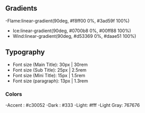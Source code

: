 ## Gradients

-Flame:linear-gradient(90deg, #f8ff00 0%, #3ad59f 100%)

- Ice:linear-gradient(90deg, #0700b8 0%, #00ff88 100%)
- Wind:linear-gradient(90deg, #d53369 0%, #daae51 100%)

## Typography

- Font size (Main Title): 30px | 30rem
- Font size (Sub Title): 25px | 2.5rem
- Font size (Mini Title): 15px | 1.5rem
- Font size (paragraph): 13px | 1.3rem

### Colors

-Accent : #c30052
-Dark : #333
-Light: #fff
-Light Gray: 767676
